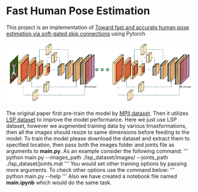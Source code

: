 # Fast Human Pose Estimation
This project is an implementation of [Toward fast and accurate human pose estimation via soft-gated skip connections](https://arxiv.org/abs/2002.11098) using Pytorch

![](images/model_architecture.png)

The original paper first pre-train the model by [MPII dataset](http://human-pose.mpi-inf.mpg.de/). Then it utilizes [LSP dataset](https://sam.johnson.io/research/lsp.html) to improve the model performance. Here we just use LSP dataset, however we augmented training data by various trnasformations, then all the images should resize to same dimensions before feeding to the model.
To train the model please download the dataset and extract them to specified location, then pass both the images folder and joints file as arguments to **main.py**. As an example consider the following command:
'''
python main.py --images_path ./lsp_dataset/images/ --joints_path ./lsp_dataset/joints.mat
'''
You would set other training options by passing more arguments. To check other options use the command below:
'''
python main.py --help
'''
Also we have created a notebook file named **main.ipynb** which would do the same task.

